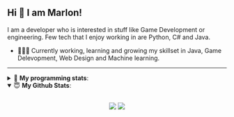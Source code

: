 ## Hi 👋 I am Marlon!
I am a developer who is interested in stuff like Game Development or engineering. Few tech that I enjoy working in are Python, C# and Java.

- 👨🏽‍💻 Currently working, learning and growing my skillset in Java, Game Delevopment, Web Design and Machine learning.
---

<details>
 <summary>🤖 <b>My programming stats</b>: </summary>
<br>

<!--START_SECTION:waka-->

```
No Activity Tracked This Week
```

<!--END_SECTION:waka-->

</details>

<details open>
 <summary> 😇 <b>My Github Stats</b>: </summary>
<br>
<p align = "center">
  <img src = "https://github-readme-stats.vercel.app/api?username=c0r4ll&show_icons=true&theme=tokyonight&line_height=27">
  <img src = "https://github-readme-stats.vercel.app/api/top-langs/?username=c0r4ll&theme=tokyonight">
</p>

</details>
